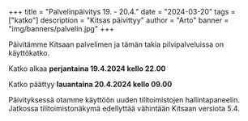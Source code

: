 +++
title = "Palvelinpäivitys 19. - 20.4."
date = "2024-03-20"
tags = ["katko"]
description = "Kitsas päivittyy"
author = "Arto"
banner = "img/banners/palvelin.jpg"
+++

Päivitämme Kitsaan palvelimen ja tämän takia pilvipalveluissa on käyttökatko.

Katko alkaa **perjantaina 19.4.2024 kello 22.00** 

Katko päättyy **lauantaina 20.4.2024 kello 09.00**

Päivityksessä otamme käyttöön uuden tilitoimistojen hallintapaneelin. Jatkossa tilitoimistonäkymä edellyttää vähintään Kitsaan versiota 5.4.
